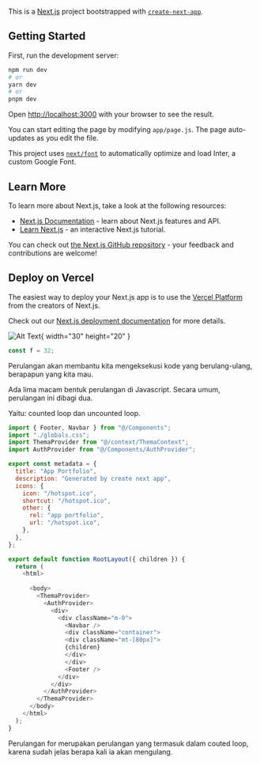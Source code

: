 This is a [Next.js](https://nextjs.org/) project bootstrapped with [`create-next-app`](https://github.com/vercel/next.js/tree/canary/packages/create-next-app).

## Getting Started

First, run the development server:

```bash
npm run dev
# or
yarn dev
# or
pnpm dev
```

Open [http://localhost:3000](http://localhost:3000) with your browser to see the result.

You can start editing the page by modifying `app/page.js`. The page auto-updates as you edit the file.

This project uses [`next/font`](https://nextjs.org/docs/basic-features/font-optimization) to automatically optimize and load Inter, a custom Google Font.

## Learn More

To learn more about Next.js, take a look at the following resources:

- [Next.js Documentation](https://nextjs.org/docs) - learn about Next.js features and API.
- [Learn Next.js](https://nextjs.org/learn) - an interactive Next.js tutorial.

You can check out [the Next.js GitHub repository](https://github.com/vercel/next.js/) - your feedback and contributions are welcome!

## Deploy on Vercel

The easiest way to deploy your Next.js app is to use the [Vercel Platform](https://vercel.com/new?utm_medium=default-template&filter=next.js&utm_source=create-next-app&utm_campaign=create-next-app-readme) from the creators of Next.js.

Check out our [Next.js deployment documentation](https://nextjs.org/docs/deployment) for more details.


![Alt Text](https://cdn.pixabay.com/photo/2015/04/23/17/41/javascript-736400_1280.png){ width="30" height="20" }

```javascript
const f = 32;
```
Perulangan akan membantu kita mengeksekusi kode yang berulang-ulang, berapapun yang kita mau.

Ada lima macam bentuk perulangan di Javascript. Secara umum, perulangan ini dibagi dua.

Yaitu: counted loop dan uncounted loop.

```js
import { Footer, Navbar } from "@/Components";
import "./globals.css";
import ThemaProvider from "@/context/ThemaContext";
import AuthProvider from "@/Components/AuthProvider";

export const metadata = {
  title: "App Portfolio",
  description: "Generated by create next app",
  icons: {
    icon: "/hotspot.ico",
    shortcut: "/hotspot.ico",
    other: {
      rel: "app portfolio",
      url: "/hotspot.ico",
    },
  },
};

export default function RootLayout({ children }) {
  return (
    <html>
      
      <body>
        <ThemaProvider>
          <AuthProvider>
            <div>
              <div className="m-0">
                <Navbar />
                <div className="container">
                <div className="mt-[80px]">
                {children}
                </div>
                </div>
                <Footer />
              </div>
            </div>
          </AuthProvider>
        </ThemaProvider>
      </body>
    </html>
  );
}
```
Perulangan for merupakan perulangan yang termasuk dalam couted loop, karena sudah jelas berapa kali ia akan mengulang.